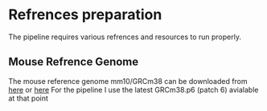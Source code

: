 # **Refrences preparation**

The pipeline requires various refrences and resources to run properly.

## **Mouse Refrence Genome**

The mouse reference genome mm10/GRCm38 can be downloaded from 
[here](https://emea.support.illumina.com/sequencing/sequencing_software/igenome.html?langsel=/de/) 
or 
[here](https://www.ncbi.nlm.nih.gov/grc/mouse)
For the pipeline I use the latest GRCm38.p6 (patch 6) avialable at that point
